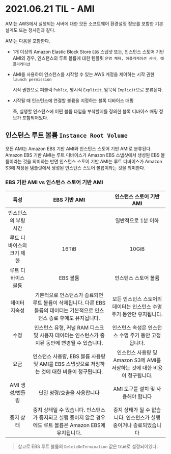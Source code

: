# 2021.06.21 TIL - AMI

AMI는 AWS에서 실행되는 서버에 대한 모든 소프트웨어 환경설정 정보를 포함한 기본 설계도 또는 청사진과 같다.

AMI는 다음을 포함한다.

- 1개 이상의 Amazon Elastic Block Store `EBS` 스냅샷 또는, 인스턴스 스토어 기반 AMI의 경우, 인스턴스의 루트 볼륨에 대한 템플릿 `운영 체제, 애플리케이션 서버, 애플리케이션`
- AMI를 사용하여 인스턴스를 시작할 수 있는 AWS 계정을 제어하는 시작 권한 `launch permission`

    시작 권한으로 퍼블릭 `Public`, 명시적 `Explicit`, 암묵적 `Implicit`으로 분류된다.

- 시작될 때 인스턴스에 연결할 볼륨을 지정하는 블록 디바이스 매핑

    즉, 실행할 인스턴스에 어떤 볼륨 타입을 부착할지를 정의한 블록 디바이스 매핑 정보가 포함되어있다.

## 인스턴스 루트 볼륨 `Instance Root Volume`

모든 AMI는 Amazon EBS 기반 AMI와 인스턴스 스토어 기반 AMI로 분류된다. Amazon EBS 기반 AMI는 루트 디바이스가 Amazon EBS 스냅샷에서 생성된 EBS 볼륨이라는 것을 의미하는 반면 인스턴스 스토어 기반 AMI는 루트 디바이스가 Amazon S3에 저장된 템플릿에서 생성된 인스턴스 스토어 볼륨이라는 것을 의미한다.

### EBS 기반 AMI vs 인스턴스 스토어 기반 AMI

특성 | EBS 기반 AMI | 인스턴스 스토어 기반 AMI
:--: | :--: | :--:
인스턴스의 부팅 시간 | | 일반적으로 1분 이하 | 일반적으로 5분 이하
루트 디바이스의 크기 제한 | 16TiB | 10GiB
루트 디바이스 볼륨 | EBS 볼륨 | 인스턴스 스토어 볼륨
데이터 지속성 | 기본적으로 인스턴스가 종료되면 루트 볼륨이 삭제됩니다. 다른 EBS 볼륨의 데이터는 기본적으로 인스턴스 종료 후에도 유지됩니다. | 모든 인스턴스 스토어의 데이터는 인스턴스 수명 주기 동안만 유지됩니다.
수정 | 인스턴스 유형, 커널 RAM 디스크 및 사용자 데이터는 인스턴스가 중지된 동안에 변경될 수 있습니다. | 인스턴스 속성은 인스턴스 수명 주기 동안 고정됩니다.
요금 | 인스턴스 사용량, EBS 볼륨 사용량 및 AMI를 EBS 스냅샷으로 저장하는 것에 대한 비용이 청구됩니다. | 인스턴스 사용량 및 Amazon S3에 AMI를 저장하는 것에 대한 비용이 청구됩니다.
AMI 생성/번들링 | 단일 명령/호출을 사용합니다 | AMI 도구를 설치 및 사용해야 합니다
중지 상태 | 중지 상태일 수 있습니다. 인스턴스가 중지되고 실행 중이지 않은 경우에도 루트 볼륨은 Amazon EBS에 유지됩니다. | 중지 상태가 될 수 없습니다. 인스턴스가 실행 중이거나 종료되었습니다

> 참고로 EBS 루트 볼륨의 `DeleteOnTermination` 값은 true로 설정되어있다.
